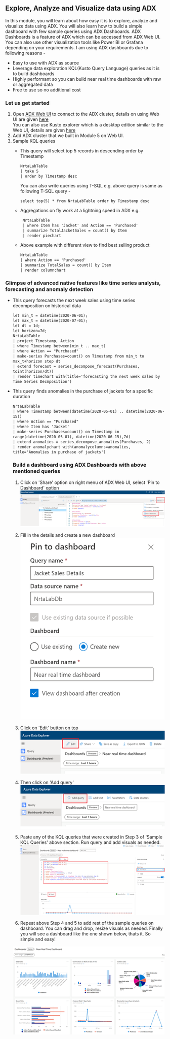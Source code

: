 ## Explore, Analyze and Visualize data using ADX 
In this module, you will learn about how easy it is to explore, analyze and visualize data using ADX. You will also learn how to build a simple dashboard with few sample queries using ADX Dashboards. ADX Dashboards is a feature of ADX which can be accessed from ADX Web UI. You can also use other visualization tools like Power BI or Grafana depending on your requirements. 
I am using ADX dashboards due to following reasons -
   - Easy to use with ADX as source
   - Leverage data exploration KQL(Kusto Query Language) queries as it is to build dashboards
   - Highly performant so you can build near real time dashboards with raw or aggregated data
   - Free to use so no additional cost

### Let us get started
1. Open [ADX Web UI](https://dataexplorer.azure.com/) to connect to the ADX cluster, details on using Web UI are given [here](https://docs.microsoft.com/en-us/azure/data-explorer/web-query-data)<br/>
You can also use Kusto explorer which is a desktop edition similar to the Web UI, details are given [here](https://docs.microsoft.com/en-us/azure/data-explorer/kusto/tools/kusto-explorer)
2. Add ADX cluster that we built in Module 5 on Web UI.
3. Sample KQL queries 
   - This query will select top 5 records in descending order by Timestamp 
     ```
     NrtaLabTable
     | take 5 
     | order by Timestamp desc  
     ```
     You can also write queries using T-SQL e.g. above query is same as following T-SQL query -
     ```
     select top(5) * from NrtaLabTable order by Timestamp desc
     ```
     
   - Aggregations on fly work at a lightning speed in ADX e.g. 
     ```
      NrtaLabTable 
      | where Item has 'Jacket' and Action == 'Purchased'
      | summarize TotalJacketSales = count() by Item
      | render piechart 
     ```
     
    - Above example with different view to find best selling product 
      ```
      NrtaLabTable 
      | where Action == 'Purchased'
      | summarize TotalSales = count() by Item
      | render columnchart  
      ```
### Glimpse of advanced native features like time series analysis, forecasting and anomaly detection
- This query forecasts the next week sales using time series decomposition on historical data
    ```
    let min_t = datetime(2020-06-01);
    let max_t = datetime(2020-07-01);
    let dt = 1d;
    let horizon=7d;
    NrtaLabTable
    | project Timestamp, Action 
    | where Timestamp between(min_t .. max_t)
    | where Action == "Purchased"
    | make-series Purchases=count() on Timestamp from min_t to max_t+horizon step dt  
    | extend forecast = series_decompose_forecast(Purchases, toint(horizon/dt))
    | render timechart with(title='forecasting the next week sales by Time Series Decmposition')
    ```
- This query finds anomalies in the purchase of jackets for a specific duration
    ```
    NrtaLabTable
    | where Timestamp between(datetime(2020-05-01) .. datetime(2020-06-15))
    | where Action == "Purchased"
    | where Item has 'Jacket'
    | make-series Purchases=count() on Timestamp in range(datetime(2020-05-01), datetime(2020-06-15),7d)  
    | extend anomalies = series_decompose_anomalies(Purchases, 2)
    | render anomalychart with(anomalycolumns=anomalies, title='Anomalies in purchase of jackets')
    ```
  
  ### Build a dashboard using ADX Dashboards with above mentioned queries
  1. Click on 'Share' option on right menu of ADX Web UI, select 'Pin to Dashboard' option
  ![](../images/Dashboard1.png)
  2. Fill in the details and create a new dashboard
  ![](../images/Dashboard2.png)
  3. Click on 'Edit' button on top
  ![](../images/Dashboard3.png)
  4. Then click on 'Add query'
  ![](../images/Dashboard4.png)
  5. Paste any of the KQL queries that were created in Step 3 of 'Sample KQL Queries' above section. Run query and add visuals as needed.
  ![](../images/Dashboard5.png)


  6. Repeat above Step 4 and 5 to add rest of the sample queries on dashboard. You can drag and drop, resize visuals as needed. Finally you will see a dashboard like the one shown below, thats it. So simple and easy!
  
  
  ![](../images/Dashboard.png)


